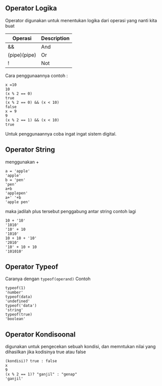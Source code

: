 ## Operator Logika
Operator digunakan untuk menentukan logika dari operasi yang nanti kita buat

| Operasi | Description |
| ----------- | ----------- |
| && | And |
| (pipe)(pipe) | Or |
| ! | Not |

Cara penggunaannya contoh :
```
x =10
10
(x % 2 == 0)
true
(x % 2 == 0) && (x < 10)
false
x = 9
9
(x % 2 == 1) && (x < 10)
true
```
Untuk penggunaannya coba ingat ingat sistem digital. 

## Operator String
menggunakan +
```
a = 'apple'
'apple'
b = 'pen'
'pen'
a+b
'applepen'
a+' '+b
'apple pen'
```
maka jadilah plus tersebut penggabung antar string
contoh lagi 
```
10 + '10'
'1010'
'10' + 10
'1010'
10 + 10 + '10'
'2010'
'10' + 10 + 10
'101010'
```

## Operator Typeof
Caranya dengan `typeof(operand)`
Contoh
```
typeof(1)
'number'
typeof(data)
'undefined'
typeof('data')
'string'
typeof(true)
'boolean'
```

## Operator Kondisoonal
digunakan untuk pengecekan sebuah kondisi, dan memntukan nilai yang dihasilkan jika kodisinya true atau false
```
(kondisi)? true : false
x
9
(x % 2 == 1)? "ganjil" : "genap"
'ganjil'
 ```
